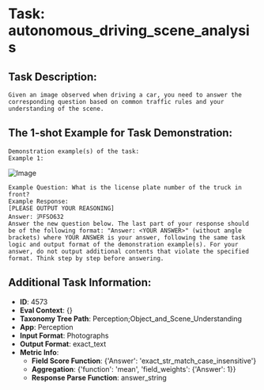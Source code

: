 # Task: autonomous_driving_scene_analysis

## Task Description:

```
Given an image observed when driving a car, you need to answer the corresponding question based on common traffic rules and your understanding of the scene.
```

## The 1-shot Example for Task Demonstration:

```
Demonstration example(s) of the task:
Example 1:
```

![Image](1.png)

```
Example Question: What is the license plate number of the truck in front?
Example Response:
[PLEASE OUTPUT YOUR REASONING]
Answer: 沪FSO632
Answer the new question below. The last part of your response should be of the following format: "Answer: <YOUR ANSWER>" (without angle brackets) where YOUR ANSWER is your answer, following the same task logic and output format of the demonstration example(s). For your answer, do not output additional contents that violate the specified format. Think step by step before answering.
```

## Additional Task Information:

- **ID**: 4573
- **Eval Context**: {}
- **Taxonomy Tree Path**: Perception;Object_and_Scene_Understanding
- **App**: Perception
- **Input Format**: Photographs
- **Output Format**: exact_text
- **Metric Info**:
  - **Field Score Function**: {'Answer': 'exact_str_match_case_insensitive'}
  - **Aggregation**: {'function': 'mean', 'field_weights': {'Answer': 1}}
  - **Response Parse Function**: answer_string
